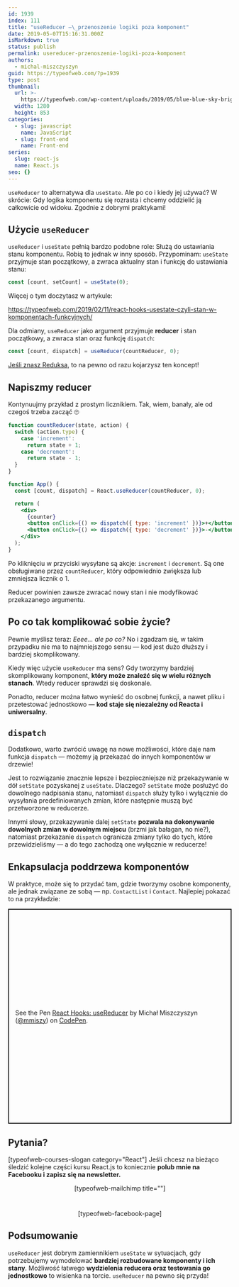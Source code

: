 ```yaml
---
id: 1939
index: 111
title: "useReducer —\_przenoszenie logiki poza komponent"
date: 2019-05-07T15:16:31.000Z
isMarkdown: true
status: publish
permalink: usereducer-przenoszenie-logiki-poza-komponent
authors:
  - michal-miszczyszyn
guid: https://typeofweb.com/?p=1939
type: post
thumbnail:
  url: >-
    https://typeofweb.com/wp-content/uploads/2019/05/blue-blue-sky-bright-1323732.jpg
  width: 1280
  height: 853
categories:
  - slug: javascript
    name: JavaScript
  - slug: front-end
    name: Front-end
series:
  slug: react-js
  name: React.js
seo: {}
---
```


`useReducer` to alternatywa dla `useState`. Ale po co i kiedy jej używać? W skrócie: Gdy logika komponentu się rozrasta i chcemy oddzielić ją całkowicie od widoku. Zgodnie z dobrymi praktykami!

<!--more-->

## Użycie `useReducer`

`useReducer` i `useState` pełnią bardzo podobne role: Służą do ustawiania stanu komponentu. Robią to jednak w inny sposób. Przypominam: `useState` przyjmuje stan początkowy, a zwraca aktualny stan i funkcję do ustawiania stanu:

```js
const [count, setCount] = useState(0);
```

Więcej o tym doczytasz w artykule:

https://typeofweb.com/2019/02/11/react-hooks-usestate-czyli-stan-w-komponentach-funkcyjnych/

Dla odmiany, `useReducer` jako argument przyjmuje **reducer** i stan początkowy, a zwraca stan oraz funkcję `dispatch`:

```js
const [count, dispatch] = useReducer(countReducer, 0);
```

[Jeśli znasz Reduksa](https://typeofweb.com/2018/04/06/react-redux-kurs-wprowadzenie-i-podstawy/), to na pewno od razu kojarzysz ten koncept!

## Napiszmy reducer

Kontynuujmy przykład z prostym licznikiem. Tak, wiem, banały, ale od czegoś trzeba zacząć 🙄

```jsx
function countReducer(state, action) {
  switch (action.type) {
    case 'increment':
      return state + 1;
    case 'decrement':
      return state - 1;
  }
}

function App() {
  const [count, dispatch] = React.useReducer(countReducer, 0);

  return (
    <div>
      {counter}
      <button onClick={() => dispatch({ type: 'increment' })}>+</button>
      <button onClick={() => dispatch({ type: 'decrement' })}>-</button>
    </div>
  );
}
```

Po kliknięciu w przyciski wysyłane są akcje: `increment` i `decrement`. Są one obsługiwane przez `countReducer`, który odpowiednio zwiększa lub zmniejsza licznik o 1.

<p class=important>Reducer powinien zawsze zwracać nowy stan i nie modyfikować przekazanego argumentu.</p>

## Po co tak komplikować sobie życie?

Pewnie myślisz teraz: _Eeee… ale po co?_ No i zgadzam się, w takim przypadku nie ma to najmniejszego sensu — kod jest dużo dłuższy i bardziej skomplikowany.

Kiedy więc użycie `useReducer` ma sens? Gdy tworzymy bardziej skomplikowany komponent, **który może znaleźć się w wielu różnych stanach**. Wtedy reducer sprawdzi się doskonale.

Ponadto, reducer można łatwo wynieść do osobnej funkcji, a nawet pliku i przetestować jednostkowo — **kod staje się niezależny od Reacta i uniwersalny**.

## `dispatch`

Dodatkowo, warto zwrócić uwagę na nowe możliwości, które daje nam funkcja `dispatch` — możemy ją przekazać do innych komponentów w drzewie!

Jest to rozwiązanie znacznie lepsze i bezpieczniejsze niż przekazywanie w dół `setState` pozyskanej z `useState`. Dlaczego? `setState` może posłużyć do dowolnego nadpisania stanu, natomiast `dispatch` służy tylko i wyłącznie do wysyłania predefiniowanych zmian, które następnie muszą być przetworzone w reducerze.

Innymi słowy, przekazywanie dalej `setState` **pozwala na dokonywanie dowolnych zmian w dowolnym miejscu** (brzmi jak bałagan, no nie?), natomiast przekazanie `dispatch` ogranicza zmiany tylko do tych, które przewidzieliśmy — a do tego zachodzą one wyłącznie w reducerze!

## Enkapsulacja poddrzewa komponentów

W praktyce, może się to przydać tam, gdzie tworzymy osobne komponenty, ale jednak związane ze sobą — np. `ContactList` i `Contact`. Najlepiej pokazać to na przykładzie:

<p class="codepen" data-height="485" data-theme-id="light" data-default-tab="js,result" data-user="mmiszy" data-slug-hash="QRbpPa" style="height: 485px; box-sizing: border-box; display: flex; align-items: center; justify-content: center; border: 2px solid; margin: 1em 0; padding: 1em;" data-pen-title="React Hooks: useReducer">
  <span>See the Pen <a href="https://codepen.io/mmiszy/pen/QRbpPa/">
  React Hooks: useReducer</a> by Michał Miszczyszyn (<a href="https://codepen.io/mmiszy">@mmiszy</a>)
  on <a href="https://codepen.io">CodePen</a>.</span>
</p>

## Pytania?

[typeofweb-courses-slogan category="React"] Jeśli chcesz na bieżąco śledzić kolejne części kursu React.js to koniecznie <strong>polub mnie na Facebooku i zapisz się na newsletter.</strong>

<div style="text-align: center; margin-bottom: 40px;">[typeofweb-mailchimp title=""]</div>
<div style="text-align: center;">[typeofweb-facebook-page]</div>

## Podsumowanie

`useReducer` jest dobrym zamiennikiem `useState` w sytuacjach, gdy potrzebujemy wymodelować **bardziej rozbudowane komponenty i ich stany**. Możliwość łatwego **wydzielenia reducera oraz testowania go jednostkowo** to wisienka na torcie. `useReducer` na pewno się przyda!
